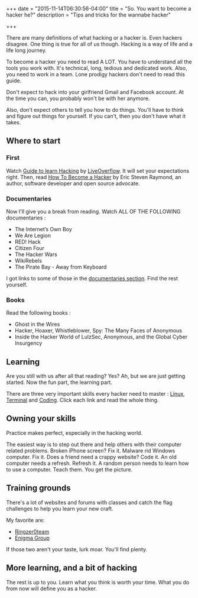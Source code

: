 +++
date = "2015-11-14T06:30:56-04:00"
title = "So. You want to become a hacker he?"
description = "Tips and tricks for the wannabe hacker"

+++

There are many definitions of what hacking or a hacker is. Even hackers disagree. One thing is true for all of us though. Hacking is a way of life and a life long journey.

To become a hacker you need to read A LOT. You have to understand all the tools you work with. It's technical, long, tedious and dedicated work. Also, you need to work in a team. Lone prodigy hackers don't need to read this guide.

Don't expect to hack into your girlfriend Gmail and Facebook account. At the time you can, you probably won't be with her anymore.

Also, don't expect others to tell you how to do things. You'll have to think and figure out things for yourself. If you can't, then you don't have what it takes.

## Where to start

### First

Watch [Guide to learn Hacking](https://www.youtube.com/watch?v=2TofunAI6fU) by [LiveOverflow](https://twitter.com/LiveOverflow). It will set your expectations right. Then, read [How To Become a Hacker](http://www.catb.org/~esr/faqs/hacker-howto.html) by Eric Steven Raymond, an author, software developer and open source advocate.

### Documentaries

Now I'll give you a break from reading.
Watch ALL OF THE FOLLOWING documentaries :

* The Internet’s Own Boy
* We Are Legion
* RED! Hack
* Citizen Four
* The Hacker Wars
* WikiRebels
* The Pirate Bay - Away from Keyboard

I got links to some of those in the [documentaries section](/my-favorite-documentaries/). Find the rest yourself.

### Books

Read the following books :

* Ghost in the Wires
* Hacker, Hoaxer, Whistleblower, Spy: The Many Faces of Anonymous
* Inside the Hacker World of LulzSec, Anonymous, and the Global Cyber Insurgency


## Learning

Are you still with us after all that reading? Yes? Ah, but we are just getting started. Now the fun part, the learning part.

There are three very important skills every hacker need to master : [Linux](/learn-linux/), [Terminal](/learn-linux-terminal/) and [Coding](/code-like-a-hacker/). Click each link and read the whole thing.

## Owning your skills

Practice makes perfect, especially in the hacking world.

The easiest way is to step out there and help others with their computer related problems. Broken iPhone screen? Fix it. Malware rid Windows computer. Fix it. Does a friend need a crappy website? Code it. An old computer needs a refresh. Refresh it. A random person needs to learn how to use a computer. Teach them. You get the picture.

## Training grounds

There's a lot of websites and forums with classes and catch the flag challenges to help you learn your new craft.

My favorite are:

* [Ringzer0team](http://ringzer0team.com/)
* [Enigma Group](http://www.enigmagroup.org/)

If those two aren't your taste, lurk moar. You'll find plenty.

## More learning, and a bit of hacking

The rest is up to you. Learn what you think is worth your time. What you do from now will define you as a hacker.
